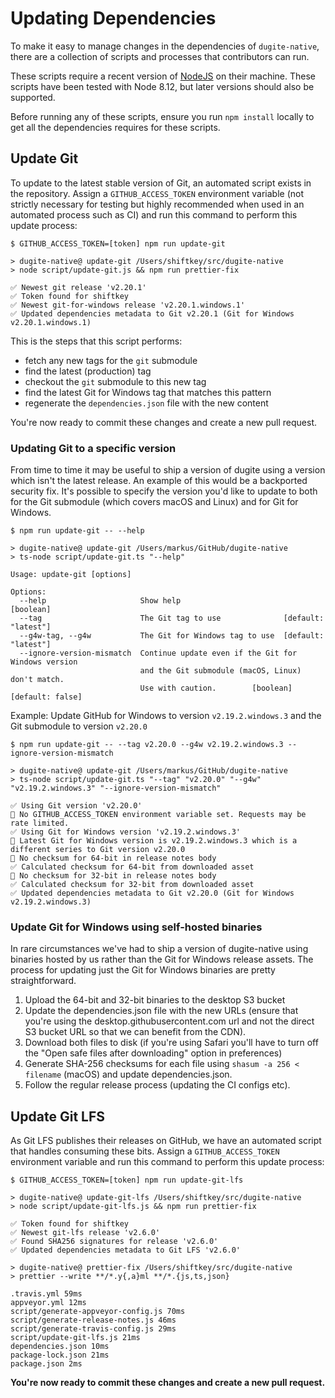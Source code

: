 # Updating Dependencies

To make it easy to manage changes in the dependencies of `dugite-native`, there
are a collection of scripts and processes that contributors can run.

These scripts require a recent version of [NodeJS](https://nodejs.org/) on their
machine. These scripts have been tested with Node 8.12, but later versions
should also be supported.

Before running any of these scripts, ensure you run `npm install` locally to get
all the dependencies requires for these scripts.

## Update Git

To update to the latest stable version of Git, an automated script exists in the
repository. Assign a `GITHUB_ACCESS_TOKEN` environment variable (not strictly
necessary for testing but highly recommended when used in an automated process
such as CI) and run this command to perform this update process:

```shellsession
$ GITHUB_ACCESS_TOKEN=[token] npm run update-git

> dugite-native@ update-git /Users/shiftkey/src/dugite-native
> node script/update-git.js && npm run prettier-fix

✅ Newest git release 'v2.20.1'
✅ Token found for shiftkey
✅ Newest git-for-windows release 'v2.20.1.windows.1'
✅ Updated dependencies metadata to Git v2.20.1 (Git for Windows v2.20.1.windows.1)
```

This is the steps that this script performs:

- fetch any new tags for the `git` submodule
- find the latest (production) tag
- checkout the `git` submodule to this new tag
- find the latest Git for Windows tag that matches this pattern
- regenerate the `dependencies.json` file with the new content

You're now ready to commit these changes and create a new pull request.

### Updating Git to a specific version

From time to time it may be useful to ship a version of dugite using a version
which isn't the latest release. An example of this would be a backported
security fix. It's possible to specify the version you'd like to update to both
for the Git submodule (which covers macOS and Linux) and for Git for Windows.

```
$ npm run update-git -- --help

> dugite-native@ update-git /Users/markus/GitHub/dugite-native
> ts-node script/update-git.ts "--help"

Usage: update-git [options]

Options:
  --help                     Show help                                 [boolean]
  --tag                      The Git tag to use              [default: "latest"]
  --g4w-tag, --g4w           The Git for Windows tag to use  [default: "latest"]
  --ignore-version-mismatch  Continue update even if the Git for Windows version
                             and the Git submodule (macOS, Linux) don't match.
                             Use with caution.        [boolean] [default: false]
```

Example: Update GitHub for Windows to version `v2.19.2.windows.3` and the Git
submodule to version `v2.20.0`

```
$ npm run update-git -- --tag v2.20.0 --g4w v2.19.2.windows.3 --ignore-version-mismatch

> dugite-native@ update-git /Users/markus/GitHub/dugite-native
> ts-node script/update-git.ts "--tag" "v2.20.0" "--g4w" "v2.19.2.windows.3" "--ignore-version-mismatch"

✅ Using Git version 'v2.20.0'
🔴 No GITHUB_ACCESS_TOKEN environment variable set. Requests may be rate limited.
✅ Using Git for Windows version 'v2.19.2.windows.3'
🔴 Latest Git for Windows version is v2.19.2.windows.3 which is a different series to Git version v2.20.0
🔴 No checksum for 64-bit in release notes body
✅ Calculated checksum for 64-bit from downloaded asset
🔴 No checksum for 32-bit in release notes body
✅ Calculated checksum for 32-bit from downloaded asset
✅ Updated dependencies metadata to Git v2.20.0 (Git for Windows v2.19.2.windows.3)
```

### Update Git for Windows using self-hosted binaries

In rare circumstances we've had to ship a version of dugite-native using
binaries hosted by us rather than the Git for Windows release assets. The
process for updating just the Git for Windows binaries are pretty
straightforward.

1. Upload the 64-bit and 32-bit binaries to the desktop S3 bucket
2. Update the dependencies.json file with the new URLs (ensure that you're using
   the desktop.githubusercontent.com url and not the direct S3 bucket URL so
   that we can benefit from the CDN).
3. Download both files to disk (if you're using Safari you'll have to turn off
   the "Open safe files after downloading" option in preferences)
4. Generate SHA-256 checksums for each file using `shasum -a 256 < filename`
   (macOS) and update dependencies.json.
5. Follow the regular release process (updating the CI configs etc).

## Update Git LFS

As Git LFS publishes their releases on GitHub, we have an automated script that
handles consuming these bits. Assign a `GITHUB_ACCESS_TOKEN` environment
variable and run this command to perform this update process:

```shellsession
$ GITHUB_ACCESS_TOKEN=[token] npm run update-git-lfs

> dugite-native@ update-git-lfs /Users/shiftkey/src/dugite-native
> node script/update-git-lfs.js && npm run prettier-fix

✅ Token found for shiftkey
✅ Newest git-lfs release 'v2.6.0'
✅ Found SHA256 signatures for release 'v2.6.0'
✅ Updated dependencies metadata to Git LFS 'v2.6.0'

> dugite-native@ prettier-fix /Users/shiftkey/src/dugite-native
> prettier --write **/*.y{,a}ml **/*.{js,ts,json}

.travis.yml 59ms
appveyor.yml 12ms
script/generate-appveyor-config.js 70ms
script/generate-release-notes.js 46ms
script/generate-travis-config.js 29ms
script/update-git-lfs.js 21ms
dependencies.json 10ms
package-lock.json 21ms
package.json 2ms
```

**You're now ready to commit these changes and create a new pull request.**
